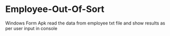 # Employee-Out-Of-Sort
Windows Form Apk read the data from employee txt file and show results as per user input in console
